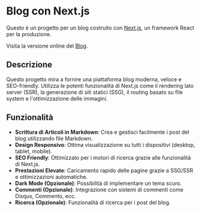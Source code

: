 # Blog con Next.js

Questo è un progetto per un blog costruito con [Next.js](https://nextjs.org/), un framework React per la produzione.

Visita la versione online del [Blog](https://my-blog-q1pu.vercel.app/).

## Descrizione

Questo progetto mira a fornire una piattaforma blog moderna, veloce e SEO-friendly. Utilizza le potenti funzionalità di Next.js come il rendering lato server (SSR), la generazione di siti statici (SSG), il routing basato su file system e l'ottimizzazione delle immagini.

## Funzionalità

-   **Scrittura di Articoli in Markdown**: Crea e gestisci facilmente i post del blog utilizzando file Markdown.
-   **Design Responsivo**: Ottima visualizzazione su tutti i dispositivi (desktop, tablet, mobile).
-   **SEO Friendly**: Ottimizzato per i motori di ricerca grazie alle funzionalità di Next.js.
-   **Prestazioni Elevate**: Caricamento rapido delle pagine grazie a SSG/SSR e ottimizzazioni automatiche.
-   **Dark Mode (Opzionale)**: Possibilità di implementare un tema scuro.
-   **Commenti (Opzionale)**: Integrazione con sistemi di commenti come Disqus, Commento, ecc.
-   **Ricerca (Opzionale)**: Funzionalità di ricerca per i post del blog.
